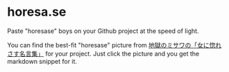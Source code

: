 # horesa.se

Paste "horesase" boys on your Github project at the speed of light.

You can find the best-fit "horesase" picture from [地獄のミサワの「女に惚れさす名言集」](http://jigokuno.com/) for your project. Just click the picture and you get the markdown snippet for it.
